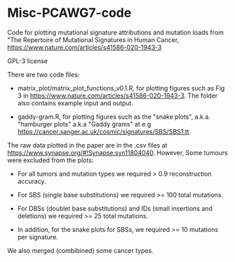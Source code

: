 # Misc-PCAWG7-code

Code for plotting mutational signature attributions and mutation loads 
from "The Repertoire of Mutational Signatures in Human Cancer, https://www.nature.com/articles/s41586-020-1943-3

GPL-3 license

There are two code files:

* matrix_plot/matrix_plot_functions_v0.1.R, for plotting figures such as Fig 3 in https://www.nature.com/articles/s41586-020-1943-3. 
The folder also contains example input and output.

* gaddy-gram.R, for plotting figures such as the "snake plots", a.k.a. "hamburger plots" a.k.a "Gaddy grams" at 
e.g https://cancer.sanger.ac.uk/cosmic/signatures/SBS/SBS1.tt.

The raw data plotted in the paper are in the .csv files at https://www.synapse.org/#!Synapse:syn11804040. However, Some tumours were excluded from the plots:

* For all tumors and mutation types we required > 0.9 reconstruction accuracy.

* For SBS (single base substitutions) we required >= 100 total mutations.

* For DBSs (doublet base substitutions) and IDs (small insertions and deletions) we required >= 25 total mutations.

* In addition, for the snake plots for SBSs, we required >= 10 mutations per signature.

We also merged (combibined) some cancer types.
